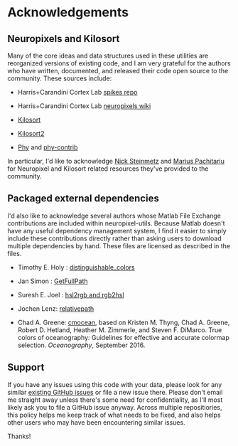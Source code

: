 # Acknowledgements

## Neuropixels and Kilosort

Many of the core ideas and data structures used in these utilities are reorganized versions of existing code, and I am very grateful for the authors who have written, documented, and released their code open source to the community. These sources include:

* Harris+Carandini Cortex Lab [spikes repo](https://github.com/cortex-lab/spikes)

* Harris+Carandini Cortex Lab [neuropixels wiki](https://github.com/cortex-lab/neuropixels/wiki)

* [Kilosort](https://github.com/cortex-lab/KiloSort)

* [Kilosort2](https://github.com/MouseLand/Kilosort2)

* [Phy](https://github.com/kwikteam/phy) and [phy-contrib](https://github.com/kwikteam/phy-contrib)

In particular, I'd like to acknowledge [Nick Steinmetz](http://www.nicksteinmetz.com/) and [Marius Pachitariu](https://www.janelia.org/people/marius-pachitariu) for Neuropixel and Kilosort related resources they've provided to the community.

## Packaged external dependencies

I'd also like to acknowledge several authors whose Matlab File Exchange contributions are included within neuropixel-utils. Because Matlab doesn't have any useful dependency management system, I find it easier to simply include these contributions directly rather than asking users to download multiple dependencies by hand. These files are licensed as described in the files.

* Timothy E. Holy : [distinguishable_colors](https://www.mathworks.com/matlabcentral/fileexchange/29702-generate-maximally-perceptually-distinct-colors)

* Jan Simon : [GetFullPath](https://www.mathworks.com/matlabcentral/fileexchange/28249-getfullpath)

* Suresh E. Joel : [hsl2rgb and rgb2hsl](https://www.mathworks.com/matlabcentral/fileexchange/3360-rgb-to-hsl)

* Jochen Lenz: [relativepath](https://www.mathworks.com/matlabcentral/fileexchange/3858-relativepath-m)

* Chad A. Greene:  [cmocean](https://www.mathworks.com/matlabcentral/fileexchange/57773-cmocean-perceptually-uniform-colormaps), based on Kristen M. Thyng, Chad A. Greene, Robert D. Hetland, Heather M. Zimmerle, and Steven F. DiMarco. True colors of oceanography: Guidelines for effective and accurate colormap selection. _Oceanography_, September 2016. 

## Support

If you have any issues using this code with your data, please look for any similar [existing GitHub issues](https://github.com/djoshea/neuropixel-utils/issues) or file a new issue there. Please don't email me straight away unless there's some need for confidentiality, as I'll most likely ask you to file a GitHub issue anyway. Across multiple repositiories, this policy helps me keep track of what needs to be fixed, and also helps other users who may have been encountering similar issues.

Thanks!

